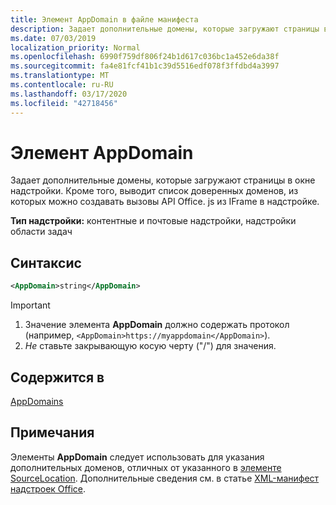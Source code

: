 ```yaml
---
title: Элемент AppDomain в файле манифеста
description: Задает дополнительные домены, которые загружают страницы в окне надстройки.
ms.date: 07/03/2019
localization_priority: Normal
ms.openlocfilehash: 6990f759df806f24b1d617c036bc1a452e6da38f
ms.sourcegitcommit: fa4e81fcf41b1c39d5516edf078f3ffdbd4a3997
ms.translationtype: MT
ms.contentlocale: ru-RU
ms.lasthandoff: 03/17/2020
ms.locfileid: "42718456"
---
```

# <a name="appdomain-element"></a>Элемент AppDomain

Задает дополнительные домены, которые загружают страницы в окне надстройки. Кроме того, выводит список доверенных доменов, из которых можно создавать вызовы API Office. js из IFrame в надстройке.

**Тип надстройки:** контентные и почтовые надстройки, надстройки области задач

## <a name="syntax"></a>Синтаксис

```XML
<AppDomain>string</AppDomain>
```

> [!IMPORTANT]
> 1. Значение элемента **AppDomain** должно содержать протокол (например, `<AppDomain>https://myappdomain</AppDomain>`).
> 2. *Не* ставьте закрывающую косую черту ("/") для значения.

## <a name="contained-in"></a>Содержится в

[AppDomains](appdomains.md)

## <a name="remarks"></a>Примечания

Элементы **AppDomain** следует использовать для указания дополнительных доменов, отличных от указанного в [элементе SourceLocation](sourcelocation.md). Дополнительные сведения см. в статье [XML-манифест надстроек Office](../../develop/add-in-manifests.md).
